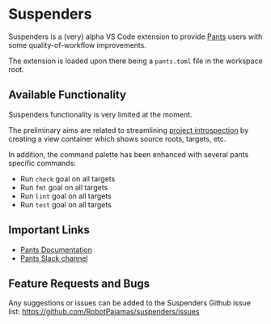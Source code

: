 # Suspenders

Suspenders is a (very) alpha VS Code extension to provide [Pants](https://github.com/pantsbuild/pants) users with some quality-of-workflow improvements.

The extension is loaded upon there being a `pants.toml` file in the workspace root.

## Available Functionality

Suspenders functionality is very limited at the moment.

The preliminary aims are related to streamlining [project introspection](https://www.pantsbuild.org/docs/project-introspection) by creating a view container which shows source roots, targets, etc.

In addition, the command palette has been enhanced with several pants specific commands:

- Run `check` goal on all targets
- Run `fmt` goal on all targets
- Run `lint` goal on all targets
- Run `test` goal on all targets

## Important Links

- [Pants Documentation](https://www.pantsbuild.org/)
- [Pants Slack channel](https://www.pantsbuild.org/docs/getting-help#slack)

## Feature Requests and Bugs

Any suggestions or issues can be added to the Suspenders Github issue list: https://github.com/RobotPajamas/suspenders/issues
